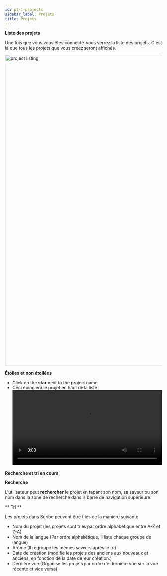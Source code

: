 ```yaml
---
id: p3-1-projects
sidebar_label: Projets
title: Projets
---
```


**Liste des projets**

Une fois que vous vous êtes connecté, vous verrez la liste des projets. C'est là que tous les projets que vous créez seront affichés. 

<img src="/AutographaV2-1-0/project-listing.png"  width="1000px" alt="project listing"/>

**Étoiles et non étoilées**

-   Click on the **star** next to the project name			 
-   Ceci épinglera le projet en haut de la liste
    <video controls src="/assets/staring-project.mov" width="100%" type="video/mov"/>

**Recherche et tri en cours**

**Recherche**

L'utilisateur peut **rechercher** le projet en tapant son nom, sa saveur ou son nom dans la zone de recherche dans la barre de navigation supérieure.

** Tri **

Les projets dans Scribe peuvent être triés de la manière suivante.

-   Nom du projet (les projets sont triés par ordre alphabétique entre A-Z et Z-A)
-   Nom de la langue (Par ordre alphabétique, il liste chaque groupe de langue)
-   Arôme (Il regroupe les mêmes saveurs après le tri)
-   Date de création (modifie les projets des anciens aux nouveaux et anciens, en fonction de la date de leur création.)
-   Dernière vue (Organise les projets par ordre de dernière vue sur la vue récente et vice versa)
<!-- <video controls src="/assets/serachsort.mov" width="100%" type="video/mov"/> -->
